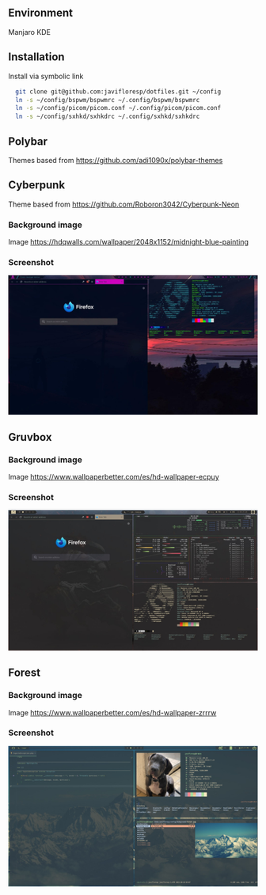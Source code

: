 ## Environment

Manjaro KDE

## Installation

Install via symbolic link

```bash
  git clone git@github.com:javifloresp/dotfiles.git ~/config
  ln -s ~/config/bspwm/bspwmrc ~/.config/bspwm/bspwmrc
  ln -s ~/config/picom/picom.conf ~/.config/picom/picom.conf
  ln -s ~/config/sxhkd/sxhkdrc ~/.config/sxhkd/sxhkdrc
```
    

## Polybar

Themes based from https://github.com/adi1090x/polybar-themes

## Cyberpunk

Theme based from https://github.com/Roboron3042/Cyberpunk-Neon

### Background image

Image https://hdqwalls.com/wallpaper/2048x1152/midnight-blue-painting

### Screenshot

![](./screenshot-cyberpunk.jpg?raw=true)

## Gruvbox

### Background image

Image https://www.wallpaperbetter.com/es/hd-wallpaper-ecpuy

### Screenshot

![](./screenshot-gruvbox.jpg?raw=true)

## Forest

### Background image

Image https://www.wallpaperbetter.com/es/hd-wallpaper-zrrrw

### Screenshot

![](./screenshot-forest.jpg?raw=true)

